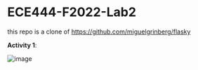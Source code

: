 # ECE444-F2022-Lab2
this repo is a clone of 
https://github.com/miguelgrinberg/flasky

**Activity 1**:

![image](https://user-images.githubusercontent.com/59146858/192016612-ceaba5bc-7bef-47cd-a6db-a423ad888374.png)
